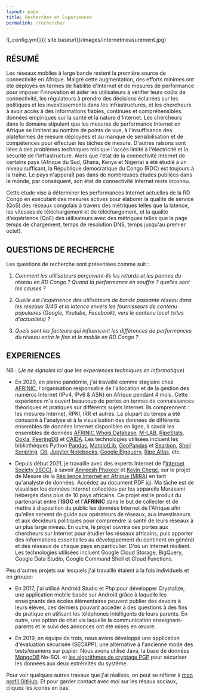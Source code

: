```yaml
---
layout: page
title: Recherches et Experiences
permalink: /recherche/
---
```

![_config.yml]({{ site.baseurl}}/images/internetmeasurement.jpg)

## RÉSUMÉ

Les réseaux mobiles à large bande restent la première source de connectivité en Afrique. Malgré cette augmentation, des efforts minimes ont été déployés en termes de fiabilité d'Internet et de mesures de performance pour imposer l'innovation et aider les utilisateurs à vérifier leurs coûts de connectivité, les régulateurs à prendre des décisions éclairées sur les politiques et les investissements dans les infrastructures, et les chercheurs à avoir accès à des informations fiables, continues et compréhensibles. données empiriques sur la santé et la nature d'Internet. 
Les chercheurs dans le domaine stipulent que les mesures de performance Internet en Afrique se limitent au nombre de points de vue, à l'insuffisance des plateformes de mesure déployées et au manque de sensibilisation et de compétences pour effectuer les tâches de mesure. D'autres raisons sont liées à des problèmes techniques tels que l'accès limité à l'électricité et la sécurité de l'infrastructure.
 Alors que l'état de la connectivité Internet de certains pays (Afrique du Sud, Ghana, Kenya et Nigeria) a été étudié à un niveau suffisant, la République démocratique du Congo (RDC) est toujours à la traîne. Le pays n'apparaît pas dans de nombreuses études publiées dans le monde, par conséquent, son état de connectivité Internet reste inconnu.

Cette étude vise à déterminer les performances Internet actuelles de la RD Congo en exécutant des mesures actives pour élaborer la qualité de service (QoS) des réseaux congolais à travers des métriques telles que la latence, les vitesses de téléchargement et de téléchargement, et la qualité d'expérience (QoE) des utilisateurs avec des métriques telles que la page temps de chargement, temps de résolution DNS, temps jusqu'au premier octet).

## QUESTIONS DE RECHERCHE

Les questions de recherche sont présentées comme suit :

1. _Comment les utilisateurs perçoivent-ils les retards et les pannes du réseau en RD Congo ? Quand la performance en souffre ? quelles sont les causes ?_

2. _Quelle est l'expérience des utilisateurs de bande passante réseau dans les réseaux 3/4G et la latence envers les fournisseurs de contenu populaires (Google, Youtube, Facebook), vers le contenu local (sites d'actualités) ?_

3. _Quels sont les facteurs qui influencent les différences de performances du réseau entre le fixe et le mobile en RD Congo ?_

## EXPERIENCES
NB : (_Je ne signales ici que les experiences techniques en Informatique_)

* En 2020, en pleine pandémie, j'ai travaillé comme stagiaire chez [AFRINIC](https://afrinic.net/), l'organisation responsable de l'allocation et de la gestion des numéros Internet (IPv4, IPv6 & ASN) en Afrique pendant 4 mois. Cette expérience m'a ouvert beaucoup de portes en termes de connaissances théoriques et pratiques sur différents sujets Internet. Ils comprennent : les mesures Internet, RPKI, IRR et autres. La plupart du temps a été consacré à l'analyse et à la visualisation des données de différents ensembles de données Internet disponibles en ligne, à savoir les ensembles de données [AFRINIC Whois Database](https://www.afrinic.net/whois), [M-LAB](https://www.measurementlab.net/), [RipeStats](https://stat.ripe.net/app/launchpad), [Ookla](https://www.speedtest.net/), [PeeringDB](https://www.peeringdb.com/) et [CAIDA](https://www.caida.org/). Les technologies utilisées incluent les bibliothèques Python [Pandas](https://pandas.pydata.org/), [MatplotLib](https://matplotlib.org/), [GeoPandas](https://geopandas.org/) et [Searbon](https://seaborn.pydata.org/), [Shell Scripting](https://en.wikipedia.org/wiki/Shell_script), [Git](https://git-scm.com/), [Jupyter Notebooks](https://jupyter.org/), [Google Bigquery](https://cloud.google.com/architecture/bigquery-data-warehouse), [Ripe Atlas](https://atlas.ripe.net/), etc.

 
* Depuis début 2021, je travaille avec des experts Internet de l'[Internet Society (ISOC)](https://www.internetsociety.org/), à savoir [Amreesh Phokeer](https://amreesh.github.io/) et [Kevin Chege](https://www.internetsociety.org/author/chege/), sur le projet de Mesure de la [Résilience Internet en Afrique (MIRA)](https://www.internetsociety.org/fr/blog/2020/11/mesurer-la-resilience-de-linternet-en-afrique/) en tant qu'analyste de données. Accédez au document PDF [ici](https://pulse.internetsociety.org/wp-content/uploads/2021/05/Measuring-Internet-Resilience-in-Africa-FR-May2021.pdf). Ma tâche est de visualiser les données Internet collectées par les appareils Murakami hébergés dans plus de 10 pays africains. Ce projet est le produit du partenariat entre l'**ISOC** et l'**AFRINIC** dans le but de collecter et de mettre à disposition du public les données Internet de l'Afrique afin qu'elles servent de guide aux opérateurs de réseaux, aux investisseurs et aux décideurs politiques pour comprendre la santé de leurs réseaux à un plus large niveau. En outre, le projet ouvrira des portes aux chercheurs sur Internet pour étudier les réseaux africains, puis apporter des informations essentielles au développement du continent en général et des réseaux de chaque pays en particulier. D'où un Internet résilient. Les technologies utilisées incluent Google Cloud Storage, BigQuery, Google Data Studio, Google Command Shell et Cloud Functions.


Peu d'autres projets sur lesquels j'ai travaillé étaient à la fois individuels et en groupe:
* En 2017, j'ai utilisé Android Studio et Php pour développer Crystalize, une application mobile basée sur Android grâce à laquelle les enseignants des écoles élémentaires peuvent publier des devoirs à leurs élèves, ces derniers pouvant accéder à des questions à des fins de pratique en utilisant les téléphones intelligents de leurs parents. En outre, une option de chat via laquelle la communication enseignant-parents et le suivi des annonces ont été mises en œuvre.

* En 2019, en équipe de trois, nous avons développé une application d'évaluation sécurisée (SECAPP), une alternative à l'ancienne mode des tests/examens sur papier. Nous avons utilisé Java, la base de données [MongoDB](https://www.mongodb.com/) No-SQL et [les algorithmes de cryptage PGP](https://en.wikipedia.org/wiki/Pretty_Good_Privacy) pour sécuriser les données aux deux extrémités du système.

Pour voir quelques autres travaux que j'ai réalisés, on peut se référer à [mon profil GitHub](https://github.com/monsieurpapa). Et pour garder contact avec moi sur les résaux sociaux, cliquez les icones en bas.
